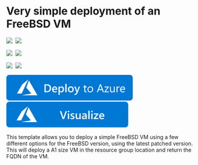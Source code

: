 # Very simple deployment of an FreeBSD VM

<IMG SRC="https://azurequickstartsservice.blob.core.windows.net/badges/101-vm-simple-freebsd/PublicLastTestDate.svg" />&nbsp;
<IMG SRC="https://azurequickstartsservice.blob.core.windows.net/badges/101-vm-simple-freebsd/PublicDeployment.svg" />&nbsp;

<IMG SRC="https://azurequickstartsservice.blob.core.windows.net/badges/101-vm-simple-freebsd/FairfaxLastTestDate.svg" />&nbsp;
<IMG SRC="https://azurequickstartsservice.blob.core.windows.net/badges/101-vm-simple-freebsd/FairfaxDeployment.svg" />&nbsp;

<IMG SRC="https://azurequickstartsservice.blob.core.windows.net/badges/101-vm-simple-freebsd/BestPracticeResult.svg" />&nbsp;
<IMG SRC="https://azurequickstartsservice.blob.core.windows.net/badges/101-vm-simple-freebsd/CredScanResult.svg" />&nbsp;

<a href="https://portal.azure.com/#create/Microsoft.Template/uri/https%3A%2F%2Fraw.githubusercontent.com%2FAzure%2Fazure-quickstart-templates%2Fmaster%2F101-vm-simple-freebsd%2Fazuredeploy.json" target="_blank">
    <img src="https://raw.githubusercontent.com/Azure/azure-quickstart-templates/master/1-CONTRIBUTION-GUIDE/images/deploytoazure.svg?sanitize=true"/>
</a>
<a href="http://armviz.io/#/?load=https%3A%2F%2Fraw.githubusercontent.com%2FAzure%2Fazure-quickstart-templates%2Fmaster%2F101-vm-simple-freebsd%2Fazuredeploy.json" target="_blank">
    <img src="https://raw.githubusercontent.com/Azure/azure-quickstart-templates/master/1-CONTRIBUTION-GUIDE/images/visualizebutton.svg?sanitize=true"/>
</a>


This template allows you to deploy a simple FreeBSD VM using a few different options for the FreeBSD version, using the latest patched version. This will deploy a A1 size VM in the resource group location and return the FQDN of the VM.


